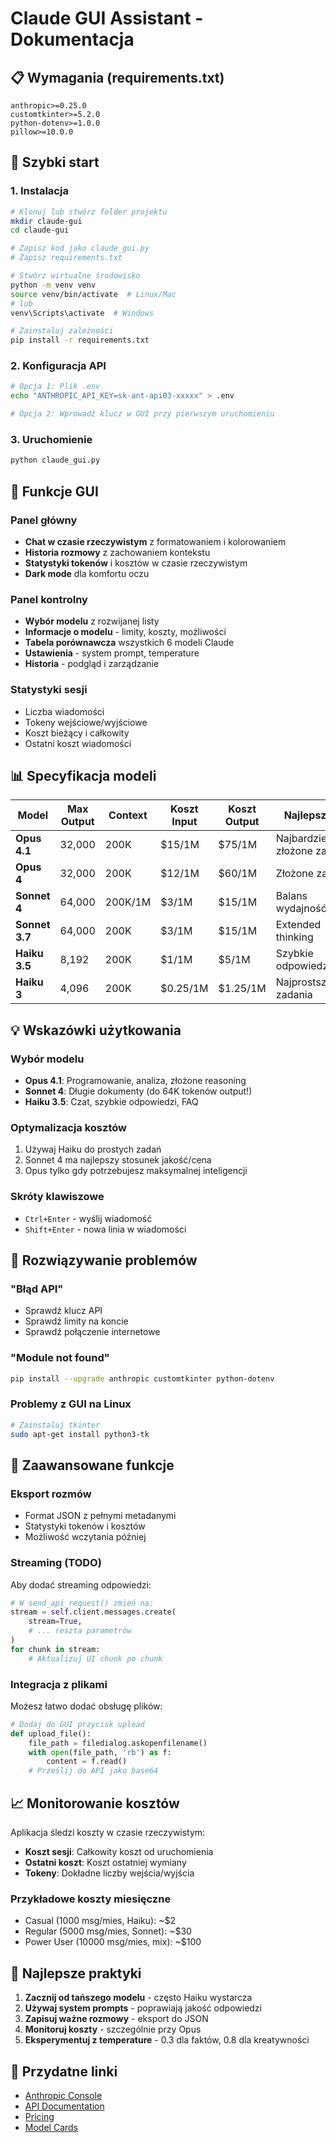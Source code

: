 # Claude GUI Assistant - Dokumentacja

## 📋 Wymagania (requirements.txt)

```
anthropic>=0.25.0
customtkinter>=5.2.0
python-dotenv>=1.0.0
pillow>=10.0.0
```

## 🚀 Szybki start

### 1. Instalacja

```bash
# Klonuj lub stwórz folder projektu
mkdir claude-gui
cd claude-gui

# Zapisz kod jako claude_gui.py
# Zapisz requirements.txt

# Stwórz wirtualne środowisko
python -m venv venv
source venv/bin/activate  # Linux/Mac
# lub
venv\Scripts\activate  # Windows

# Zainstaluj zależności
pip install -r requirements.txt
```

### 2. Konfiguracja API

```bash
# Opcja 1: Plik .env
echo "ANTHROPIC_API_KEY=sk-ant-api03-xxxxx" > .env

# Opcja 2: Wprowadź klucz w GUI przy pierwszym uruchomieniu
```

### 3. Uruchomienie

```bash
python claude_gui.py
```

## 🎨 Funkcje GUI

### Panel główny

- **Chat w czasie rzeczywistym** z formatowaniem i kolorowaniem
- **Historia rozmowy** z zachowaniem kontekstu
- **Statystyki tokenów** i kosztów w czasie rzeczywistym
- **Dark mode** dla komfortu oczu

### Panel kontrolny

- **Wybór modelu** z rozwijanej listy
- **Informacje o modelu** - limity, koszty, możliwości
- **Tabela porównawcza** wszystkich 6 modeli Claude
- **Ustawienia** - system prompt, temperature
- **Historia** - podgląd i zarządzanie

### Statystyki sesji

- Liczba wiadomości
- Tokeny wejściowe/wyjściowe
- Koszt bieżący i całkowity
- Ostatni koszt wiadomości

## 📊 Specyfikacja modeli

| Model          | Max Output | Context | Koszt Input | Koszt Output | Najlepszy do                |
| -------------- | ---------- | ------- | ----------- | ------------ | --------------------------- |
| **Opus 4.1**   | 32,000     | 200K    | $15/1M      | $75/1M       | Najbardziej złożone zadania |
| **Opus 4**     | 32,000     | 200K    | $12/1M      | $60/1M       | Złożone zadania             |
| **Sonnet 4**   | 64,000     | 200K/1M | $3/1M       | $15/1M       | Balans wydajność/koszt      |
| **Sonnet 3.7** | 64,000     | 200K    | $3/1M       | $15/1M       | Extended thinking           |
| **Haiku 3.5**  | 8,192      | 200K    | $1/1M       | $5/1M        | Szybkie odpowiedzi          |
| **Haiku 3**    | 4,096      | 200K    | $0.25/1M    | $1.25/1M     | Najprostsze zadania         |

## 💡 Wskazówki użytkowania

### Wybór modelu

- **Opus 4.1**: Programowanie, analiza, złożone reasoning
- **Sonnet 4**: Długie dokumenty (do 64K tokenów output!)
- **Haiku 3.5**: Czat, szybkie odpowiedzi, FAQ

### Optymalizacja kosztów

1. Używaj Haiku do prostych zadań
2. Sonnet 4 ma najlepszy stosunek jakość/cena
3. Opus tylko gdy potrzebujesz maksymalnej inteligencji

### Skróty klawiszowe

- `Ctrl+Enter` - wyślij wiadomość
- `Shift+Enter` - nowa linia w wiadomości

## 🔧 Rozwiązywanie problemów

### "Błąd API"

- Sprawdź klucz API
- Sprawdź limity na koncie
- Sprawdź połączenie internetowe

### "Module not found"

```bash
pip install --upgrade anthropic customtkinter python-dotenv
```

### Problemy z GUI na Linux

```bash
# Zainstaluj tkinter
sudo apt-get install python3-tk
```

## 🚀 Zaawansowane funkcje

### Eksport rozmów

- Format JSON z pełnymi metadanymi
- Statystyki tokenów i kosztów
- Możliwość wczytania później

### Streaming (TODO)

Aby dodać streaming odpowiedzi:

```python
# W send_api_request() zmień na:
stream = self.client.messages.create(
    stream=True,
    # ... reszta parametrów
)
for chunk in stream:
    # Aktualizuj UI chunk po chunk
```

### Integracja z plikami

Możesz łatwo dodać obsługę plików:

```python
# Dodaj do GUI przycisk upload
def upload_file():
    file_path = filedialog.askopenfilename()
    with open(file_path, 'rb') as f:
        content = f.read()
    # Prześlij do API jako base64
```

## 📈 Monitorowanie kosztów

Aplikacja śledzi koszty w czasie rzeczywistym:

- **Koszt sesji**: Całkowity koszt od uruchomienia
- **Ostatni koszt**: Koszt ostatniej wymiany
- **Tokeny**: Dokładne liczby wejścia/wyjścia

### Przykładowe koszty miesięczne

- Casual (1000 msg/mies, Haiku): ~$2
- Regular (5000 msg/mies, Sonnet): ~$30
- Power User (10000 msg/mies, mix): ~$100

## 🎯 Najlepsze praktyki

1. **Zacznij od tańszego modelu** - często Haiku wystarcza
2. **Używaj system prompts** - poprawiają jakość odpowiedzi
3. **Zapisuj ważne rozmowy** - eksport do JSON
4. **Monitoruj koszty** - szczególnie przy Opus
5. **Eksperymentuj z temperature** - 0.3 dla faktów, 0.8 dla kreatywności

## 🔗 Przydatne linki

- [Anthropic Console](https://console.anthropic.com/)
- [API Documentation](https://docs.anthropic.com/)
- [Pricing](https://anthropic.com/pricing)
- [Model Cards](https://docs.anthropic.com/models)
